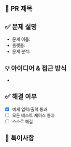 ## 📌 PR 제목

## ✅ 문제 설명

-   문제 이름:
-   플랫폼:
-   문제 분석: 

## 💡 아이디어 & 접근 방식

-

## ✅ 해결 여부

-   [x] 예제 입력/출력 통과
-   [ ] 모든 테스트 케이스 통과
-   [ ] 스스로 해결

## 📝 특이사항
